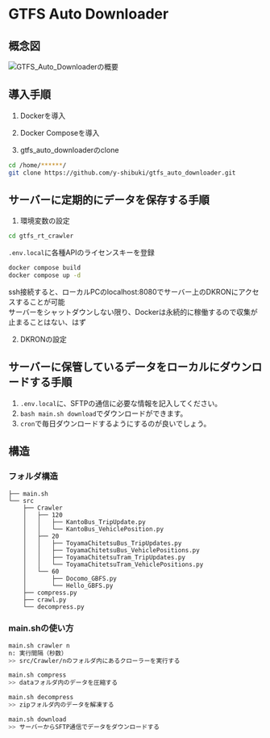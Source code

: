 # GTFS Auto Downloader

## 概念図

![GTFS_Auto_Downloaderの概要](https://github.com/y-shibuki/gtfs_auto_downloader/assets/12867630/42d025eb-c010-48b9-922b-6c288b07de2c)

## 導入手順

1. Dockerを導入  

2. Docker Composeを導入  

3. gtfs_auto_downloaderのclone  

```bash
cd /home/******/
git clone https://github.com/y-shibuki/gtfs_auto_downloader.git
```

## サーバーに定期的にデータを保存する手順

1. 環境変数の設定  

```bash
cd gtfs_rt_crawler
```

```.env.local```に各種APIのライセンスキーを登録

```bash
docker compose build  
docker compose up -d
```
ssh接続すると、ローカルPCのlocalhost:8080でサーバー上のDKRONにアクセスすることが可能  
サーバーをシャットダウンしない限り、Dockerは永続的に稼働するので収集が止まることはない、はず  

2. DKRONの設定  

## サーバーに保管しているデータをローカルにダウンロードする手順

1. ```.env.local```に、SFTPの通信に必要な情報を記入してください。  
2. ```bash main.sh download```でダウンロードができます。  
3. ```cron```で毎日ダウンロードするようにするのが良いでしょう。  

## 構造

### フォルダ構造

```
├── main.sh
└── src
    ├── Crawler
    │   ├── 120
    │   │   ├── KantoBus_TripUpdate.py
    │   │   └── KantoBus_VehiclePosition.py
    │   ├── 20
    │   │   ├── ToyamaChitetsuBus_TripUpdates.py
    │   │   ├── ToyamaChitetsuBus_VehiclePositions.py
    │   │   ├── ToyamaChitetsuTram_TripUpdates.py
    │   │   └── ToyamaChitetsuTram_VehiclePositions.py
    │   └── 60
    │       ├── Docomo_GBFS.py
    │       └── Hello_GBFS.py
    ├── compress.py
    ├── crawl.py
    └── decompress.py
```

### main.shの使い方

```bash
main.sh crawler n
n: 実行間隔（秒数）
>> src/Crawler/nのフォルダ内にあるクローラーを実行する

main.sh compress
>> dataフォルダ内のデータを圧縮する

main.sh decompress
>> zipフォルダ内のデータを解凍する

main.sh download
>> サーバーからSFTP通信でデータをダウンロードする
```
